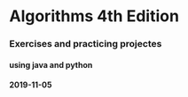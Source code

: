 # Algorithms 4th Edition
### Exercises and practicing projectes
#### using java and python
#### 2019-11-05




